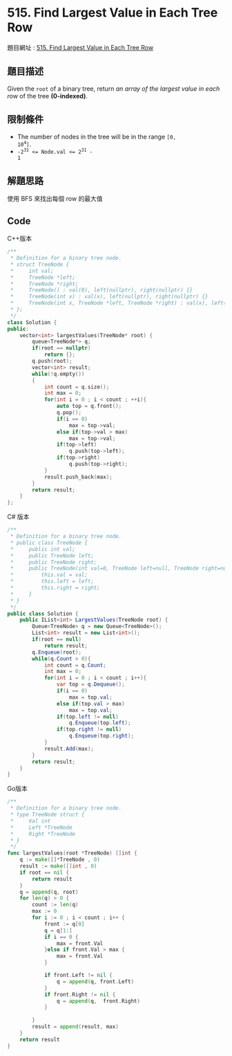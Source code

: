 # 515. Find Largest Value in Each Tree Row

題目網址 : [515. Find Largest Value in Each Tree Row](https://leetcode.com/problems/find-largest-value-in-each-tree-row/description)

## 題目描述

Given the `root` of a binary tree, return _an array of the largest value in each row_ of the tree **(0-indexed)**.

## 限制條件

* The number of nodes in the tree will be in the range <code>[0, 10<sup>4</sup>]</code>.
* <code>-2<sup>31</sup> <= Node.val <= 2<sup>31</sup> - 1</code>

## 解題思路

使用 BFS 來找出每個 row 的最大值

## Code

C++版本

```C++
/**
 * Definition for a binary tree node.
 * struct TreeNode {
 *     int val;
 *     TreeNode *left;
 *     TreeNode *right;
 *     TreeNode() : val(0), left(nullptr), right(nullptr) {}
 *     TreeNode(int x) : val(x), left(nullptr), right(nullptr) {}
 *     TreeNode(int x, TreeNode *left, TreeNode *right) : val(x), left(left), right(right) {}
 * };
 */
class Solution {
public:
    vector<int> largestValues(TreeNode* root) {
        queue<TreeNode*> q;
        if(root == nullptr)
            return {};
        q.push(root);
        vector<int> result;
        while(!q.empty())
        {
            int count = q.size();
            int max = 0;
            for(int i = 0 ; i < count ; ++i){
                auto top = q.front();
                q.pop();
                if(i == 0)
                    max = top->val;
                else if(top->val > max)
                    max = top->val;
                if(top->left)
                    q.push(top->left);
                if(top->right)
                    q.push(top->right);
            }
            result.push_back(max);
        }
        return result;
    }
};
```

C# 版本

```C#
/**
 * Definition for a binary tree node.
 * public class TreeNode {
 *     public int val;
 *     public TreeNode left;
 *     public TreeNode right;
 *     public TreeNode(int val=0, TreeNode left=null, TreeNode right=null) {
 *         this.val = val;
 *         this.left = left;
 *         this.right = right;
 *     }
 * }
 */
public class Solution {
    public IList<int> LargestValues(TreeNode root) {
        Queue<TreeNode> q = new Queue<TreeNode>();
        List<int> result = new List<int>();
        if(root == null)
            return result;
        q.Enqueue(root);
        while(q.Count > 0){
            int count = q.Count;
            int max = 0;
            for(int i = 0 ; i < count ; i++){
                var top = q.Dequeue();
                if(i == 0)
                    max = top.val;
                else if(top.val > max)
                    max = top.val;
                if(top.left != null)
                    q.Enqueue(top.left);
                if(top.right != null)
                    q.Enqueue(top.right);
            }
            result.Add(max);
        }
        return result;
    }
}
```

Go版本

```go
/**
 * Definition for a binary tree node.
 * type TreeNode struct {
 *     Val int
 *     Left *TreeNode
 *     Right *TreeNode
 * }
 */
func largestValues(root *TreeNode) []int {
    q := make([]*TreeNode , 0)
    result := make([]int , 0)
    if root == nil {
        return result
    }
    q = append(q, root)
    for len(q) > 0 {
        count := len(q)
        max := 0
        for i := 0 ; i < count ; i++ {
            front := q[0]
            q = q[1:]
            if i == 0 {
                max = front.Val
            }else if front.Val > max {
                max = front.Val
            }

            if front.Left != nil {
                q = append(q, front.Left)
            }
            if front.Right != nil {
                q = append(q,  front.Right)
            }
            
        }
        result = append(result, max)
    }
    return result
}
```
